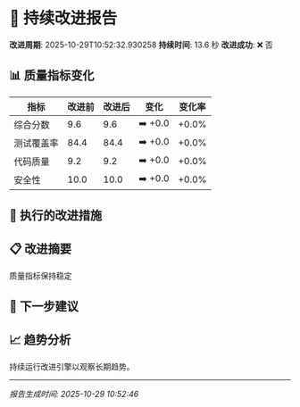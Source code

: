 # 🚀 持续改进报告

**改进周期**: 2025-10-29T10:52:32.930258
**持续时间**: 13.6 秒
**改进成功**: ❌ 否

## 📊 质量指标变化

| 指标 | 改进前 | 改进后 | 变化 | 变化率 |
|------|--------|--------|------|--------|
| 综合分数 | 9.6 | 9.6 | ➡️ +0.0 | +0.0% |
| 测试覆盖率 | 84.4 | 84.4 | ➡️ +0.0 | +0.0% |
| 代码质量 | 9.2 | 9.2 | ➡️ +0.0 | +0.0% |
| 安全性 | 10.0 | 10.0 | ➡️ +0.0 | +0.0% |


## 🎯 执行的改进措施



## 📋 改进摘要

质量指标保持稳定

## 🎯 下一步建议


## 📈 趋势分析

持续运行改进引擎以观察长期趋势。

---
*报告生成时间: 2025-10-29 10:52:46*
